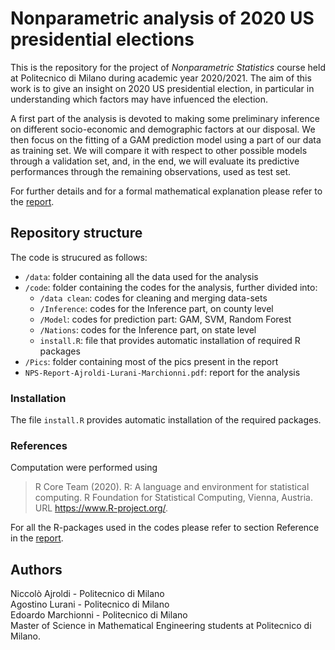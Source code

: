 # Nonparametric analysis of 2020 US presidential elections

This is the repository for the project of *Nonparametric Statistics* course held at Politecnico di Milano during academic year 2020/2021. The aim of this work is to give an insight on 2020 US presidential election, in particular in understanding which factors may have infuenced the election.

A first part of the analysis is devoted to making some preliminary inference on different socio-economic and demographic factors at our disposal. We then focus on the fitting of a GAM prediction model using a part of our data as training set. We will compare it with respect to other possible models through a validation set, and, in the end, we will evaluate its predictive performances through the remaining observations, used as test set.

For further details and for a formal mathematical explanation please refer to the [report](https://github.com/Niccolo-Ajroldi/Nonparametric-Statistics-Project/blob/master/NPS-Report-Ajroldi-Lurani-Marchionni.pdf).

## Repository structure
The code is strucured as follows:
- `/data`: folder containing all the data used for the analysis
- `/code`: folder containing the codes for the analysis, further divided into:
    - `/data clean`: codes for cleaning and merging data-sets
    - `/Inference`: codes for the Inference part, on county level
    - `/Model`: codes for prediction part: GAM, SVM, Random Forest
    - `/Nations`: codes for the Inference part, on state level
    - `install.R`: file that provides automatic installation of required R packages
- `/Pics`: folder containing most of the pics present in the report
- `NPS-Report-Ajroldi-Lurani-Marchionni.pdf`: report for the analysis

### Installation
The file `install.R` provides automatic installation of the required packages.

### References
Computation were performed using 
>  R Core Team (2020). R: A language and environment for statistical computing. R Foundation for Statistical Computing, Vienna, Austria. URL https://www.R-project.org/.

For all the R-packages used in the codes please refer to section Reference in the [report](https://github.com/Niccolo-Ajroldi/Nonparametric-Statistics-Project/blob/master/NPS-Report-Ajroldi-Lurani-Marchionni.pdf).



## Authors
Niccolò Ajroldi - Politecnico di Milano  \
Agostino Lurani - Politecnico di Milano \
Edoardo Marchionni - Politecnico di Milano \
Master of Science in Mathematical Engineering students at Politecnico di Milano.
